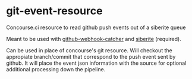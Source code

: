 # git-event-resource

Concourse.ci resource to read github push events out of a siberite queue

Meant to be used with [github-webhook-catcher](https://github.com/renier/github-webhook-catcher) and [siberite](http://siberite.org/) (required).

Can be used in place of concourse's git resource. Will checkout the appropiate branch/commit that correspond to the push event sent by github. It will place the event json information with the source for optional additional processing down the pipeline.
